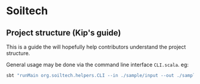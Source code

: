 # Soiltech

## Project structure (Kip's guide)

This is a guide the will hopefully help contributors understand the project structure.

General usage may be done via the command line interface `CLI.scala`. eg:


```bash
sbt "runMain org.soiltech.helpers.CLI --in ./sample/input --out ./sample/output"
```
